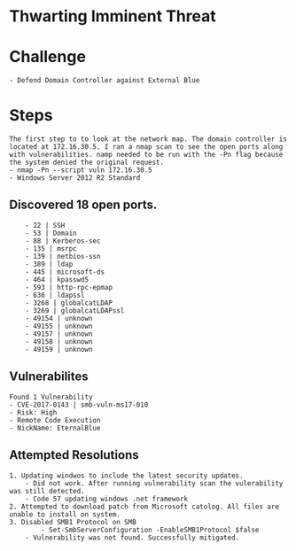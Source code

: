 # Thwarting Imminent Threat

# Challenge 
    - Defend Domain Controller against External Blue

# Steps
    The first step to to look at the network map. The domain controller is located at 172.16.30.5. I ran a nmap scan to see the open ports along with vulnerabilities. namp needed to be run with the -Pn flag because the system denied the original request. 
    - nmap -Pn --script vuln 172.16.30.5
    - Windows Server 2012 R2 Standard
## Discovered 18 open ports. 
        - 22 | SSH
        - 53 | Domain
        - 88 | Kerberos-sec
        - 135 | msrpc
        - 139 | netbios-ssn
        - 389 | ldap
        - 445 | microsoft-ds
        - 464 | kpasswd5
        - 593 | http-rpc-epmap
        - 636 | ldapssl
        - 3268 | globalcatLDAP
        - 3269 | globalcatLDAPssl
        - 49154 | unknown
        - 49155 | unknown
        - 49157 | unknown
        - 49158 | unknown
        - 49159 | unknown
## Vulnerabilites
    Found 1 Vulnerability 
    - CVE-2017-0143 | smb-vuln-ms17-010
    - Risk: High
    - Remote Code Execution
    - NickName: EternalBlue

## Attempted Resolutions
    1. Updating windwos to include the latest security updates. 
        - Did not work. After running vulnerability scan the vulerability was still detected. 
        - Code 57 updating windows .net framework
    2. Attempted to download patch from Microsoft catolog. All files are unable to install on system. 
    3. Disabled SMB1 Protocol on SMB
            - Set-SmbServerConfiguration -EnableSMB1Protocol $false
        - Vulnerability was not found. Successfully mitigated. 
